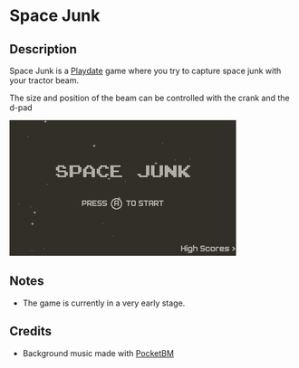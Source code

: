 # Space Junk

## Description
Space Junk is a [Playdate](https://play.date/) game where you try to capture space junk with your tractor beam.  

The size and position of the beam can be controlled with the crank and the d-pad

![Gameplay Preview](https://github.com/jr0dsgarage/SpaceJunk/blob/main/renders/starjunk_preview.gif)

## Notes
- The game is currently in a very early stage.

## Credits
- Background music made with [PocketBM](https://play.date/games/pocketbm/)